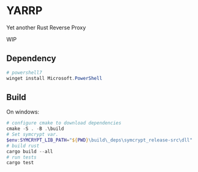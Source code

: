 # YARRP
Yet another Rust Reverse Proxy

WIP

## Dependency
```ps1
# powershell7
winget install Microsoft.PowerShell
```

## Build
On windows:
```ps1
# configure cmake to download dependencies
cmake -S . -B .\build
# Set symcrypt var.
$env:SYMCRYPT_LIB_PATH="${PWD}\build\_deps\symcrypt_release-src\dll"
# build rust
cargo build --all
# run tests
cargo test
```